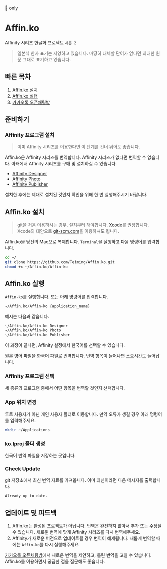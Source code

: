  only

# Affin.ko

Affinity 시리즈 한글화 프로젝트 `시즌 2`

> 일본식 한자 표기는 지양하고 있습니다.
> 마땅히 대체할 단어가 없다면 최대한 원문 그대로 표기하고 있습니다.

## 빠른 목차

1. [Affin.ko 설치](#affinko-설치)
1. [Affin.ko 실행](#affinko-실행)
1. [카카오톡 오픈채팅방](https://open.kakao.com/o/gmcERP6)

## 준비하기

### Affinity 프로그램 설치

> 이미 Affinity 시리즈를 이용한다면 이 단계를 건너 뛰어도 좋습니다.

Affin.ko은 Affinity 시리즈를 번역합니다. Affinity 시리즈가 없다면 번역할 수 없습니다. 아래에서 Affinity 시리즈를 구매 및 설치하실 수 있습니다.

- [Affinity Designer](https://affinity.serif.com/designer)
- [Affinity Photo](https://affinity.serif.com/photo)
- [Affinity Publisher](https://affinity.serif.com/publisher)

설치한 후에는 제대로 설치된 것인지 확인을 위해 한 번 실행해주시기 바랍니다.

## Affin.ko 설치

> git을 처음 이용하시는 경우, 설치부터 해야합니다. [Xcode](https://itunes.apple.com/app/xcode/id497799835)를 권장합니다. Xcode의 대안으로 [git-scm.com](https://git-scm.com)을 이용하셔도 됩니다.

Affin.ko을 당신의 Mac으로 복제합니다. `Terminal`을 실행하고 다음 명령어를 입력합니다.

```sh
cd ~/
git clone https://github.com/Teiming/Affin.ko.git
chmod +x ~/Affin.ko/Affin-ko
```

## Affin.ko 실행

`Affin-ko`를 실행합니다. 또는 아래 명령어를 입력합니다.

```sh
~/Affin.ko/Affin-ko {application_name}
```

예시는 다음과 같습니다.

```sh
~/Affin.ko/Affin-ko Designer
~/Affin.ko/Affin-ko Photo
~/Affin.ko/Affin-ko Publisher
```

이 과정이 끝나면, Affinity 설정에서 한국어를 선택할 수 있습니다.

원본 영어 파일을 한국어 파일로 번역합니다. 번역 항목이 늘어나면 소요시간도 늘어납니다.

### Affinity 프로그램 선택

세 종류의 프로그램 중에서 어떤 항목을 번역할 것인지 선택합니다.

### App 위치 변경

루트 사용자가 아닌 개인 사용자 폴더로 이동합니다.
만약 오류가 생길 경우 아래 명령어를 입력해주세요.

```sh
mkdir ~/Applications
```

### ko.lproj 폴더 생성

한국어 번역 파일을 저장하는 곳입니다.

### Check Update

git 저장소에서 최신 번역 자료를 가져옵니다. 이미 최신이라면 다음 메시지를 출력합니다.

```sh
Already up to date.
```

## 업데이트 및 피드백

1. Affin.ko는 완성된 프로젝트가 아닙니다. 번역은 완전하지 않아서 추가 또는 수정될 수 있습니다. 새로운 번역에 맞게 Affinity 시리즈를 다시 번역해주세요.
1. Affinity가 새로운 버전으로 업데이트될 경우 번역이 해제됩니다. 새롭게 번역할 때에는 `Affin-ko`를 다시 실행해주세요.

[카카오톡 오픈채팅방](https://open.kakao.com/o/gmcERP6)에서 새로운 번역을 제안하고, 틀린 번역을 고칠 수 있습니다. Affin.ko를 이용하면서 궁금한 점을 질문해도 좋습니다.

